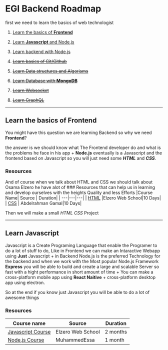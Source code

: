 # EGI Backend Roadmap

first we need to learn the basics of web technologist

1. [Learn the basics of **Frontend**](#learn-the-basics-of-frontend)

2. [Learn **Javascript** and Node.js](#learn-javascript)

3. [Learn backend with Node.js]()

4. ~~[Learn basics of Git/Github]()~~

5. ~~[Learn Data structures and Algorisms]()~~

6. ~~[Learn Database with **MongoDB**]()~~

7. ~~[Learn Websocket]()~~

8. ~~[Learn GraphQL]()~~

---

## Learn the basics of **Frontend**

You might have this question we are learning Backend so why we need **Frontend**?

the answer is we should know what The Frontend developer do and what is the problems he face in his app + **Node.js** eventually is a Javascript and the frontend based on Javascript so you will just need some **_HTML_** and **_CSS_**.

### Resources

And of course when we talk about HTML and CSS we should talk about Osama Elzero he have alot of ### Resources
that can help us in learning and develop ourselves with the heights Quality and less Efforts
|Course Name| Source | Duration|
| ---|---|---|
| [HTML](https://www.youtube.com/playlist?list=PLDoPjvoNmBAw_t_XWUFbBX-c9MafPk9ji) |Elzero Web School|10 Days|
| [CSS](https://www.youtube.com/watch?v=Z-5QVutAEW4) | Abdelrahman Gamal|10 Days|

Then we will make a small _HTML CSS_ Project

---

## Learn **Javascript**

Javascript is a Create Programing Language that enable the Programer to do a lot of stuff to do, Like in Frontend we can make an Intaractive Webapp using **Just** Javascript + in Backend Node.js is the preferred Technology for the backend and when we work with the Most popular Node.js Framework **Express** you will be able to build and create a large and scalable Server so fast with a hight performance in short amount of time + You can make a cross-platform mobile app using **React Naitive** + cross-platform desktop app using electron.

So at the end if you know just Javascript you will be able to do a lot of awesome things

### Resources

| Course name                                                                                   | Source            | Duration |
| --------------------------------------------------------------------------------------------- | ----------------- | -------- |
| [Javascript Course](https://www.youtube.com/playlist?list=PLDoPjvoNmBAx3kiplQR_oeDqLDBUDYwVv) | Elzero Web School | 2 months |
| [Node.js Course](https://www.youtube.com/playlist?list=PLMYF6NkLrdN9noGbruLWtprOPvjA4rjmC)    | MuhammedEssa      | 1 month  |
